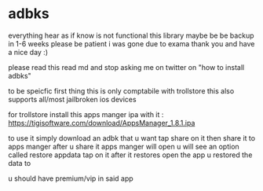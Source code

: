 # adbks
everything hear as if know is not functional this library maybe be be backup in 1-6 weeks please be patient i was gone due to exama thank you and have a nice day :)



please read this read md and stop asking me on twitter on "how to install adbks"

to be speicfic first thing this  is only comptabile with trollstore this also supports all/most  jailbroken ios  devices

for trollstore install this apps manger ipa with it : https://tigisoftware.com/download/AppsManager_1.8.1.ipa

to use it simply download an adbk that u want tap share on  it  then share it to apps manger after u share it apps manger will open u will see an option called  restore appdata tap on it after it restores open the app u restored the data to 

u should have premium/vip in  said app

 
